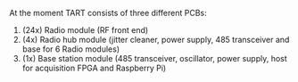 At the moment TART consists of three different PCBs:

1. (24x) Radio module (RF front end)
2. (4x) Radio hub module (jitter cleaner, power supply, 485 transceiver and base for 6 Radio modules)
3. (1x) Base station module (485 transceiver, oscillator, power supply, host for acquisition FPGA and Raspberry Pi)

